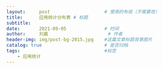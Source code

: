 ```yaml
---
layout:     post   				    # 使用的布局（不需要改）
title:      应用统计分布表	# 标题 
subtitle:    
date:       2021-09-05 				# 时间
author:     刘晨 						# 作者
header-img: img/post-bg-2015.jpg 	#这篇文章标题背景图片
catalog: true 						# 是否归档
tags:								#标签
    - 应用统计
---
```


# 